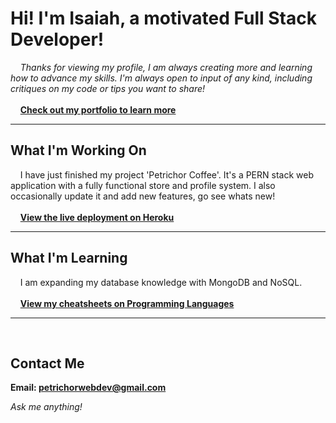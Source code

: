 # Hi! I'm Isaiah, a motivated Full Stack Developer!

&nbsp;&nbsp;&nbsp;&nbsp;_Thanks for viewing my profile, I am always creating more
and learning how to advance my skills. I'm always open to input of any kind,
including critiques on my code or tips you want to share!_
<br><br>
&nbsp;&nbsp;&nbsp;&nbsp;**[Check out my portfolio to learn more](https://isaiahpetrichor.github.io/portfolio/)**
<br />

---

## What I'm Working On

&nbsp;&nbsp;&nbsp;&nbsp;I have just finished my project 'Petrichor
Coffee'. It's a PERN stack web application with a fully functional store and
profile system. I also occasionally update it and add new features, go see whats new!
<br><br>
&nbsp;&nbsp;&nbsp;&nbsp;**[View the live deployment on Heroku](https://petrichor-coffee.herokuapp.com/)**
<br />

---

## What I'm Learning

&nbsp;&nbsp;&nbsp;&nbsp;I am expanding my database knowledge with MongoDB and NoSQL.
<br><br>
&nbsp;&nbsp;&nbsp;&nbsp;**[View my cheatsheets on Programming Languages](https://github.com/IsaiahPetrichor/CheetSheets/tree/main/_Languages)**
<br />

---

<br />

## Contact Me

**Email: <petrichorwebdev@gmail.com>**

_Ask me anything!_
